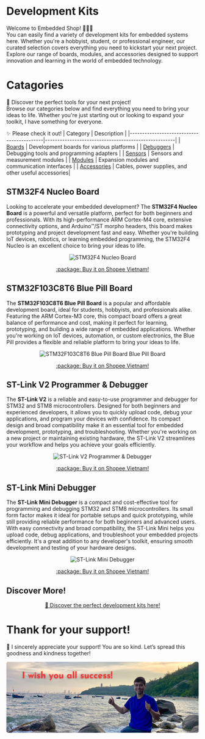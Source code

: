 # Development Kits
Welcome to Embedded Shop! :robot:🛒✨  
You can easily find a variety of development kits for embedded systems here. Whether you're a hobbyist, student, or professional engineer, our curated selection covers everything you need to kickstart your next project. Explore our range of boards, modules, and accessories designed to support innovation and learning in the world of embedded technology.

# Catagories
🚀 Discover the perfect tools for your next project!  
Browse our categories below and find everything you need to bring your ideas to life. Whether you're just starting out or looking to expand your toolkit, I have something for everyone.

✨ Please check it out!
| Category                                  | Description                                         |
|-------------------------------------------|-----------------------------------------------------|
| [Boards](/catagories/boards/)             | Development boards for various platforms            |
| [Debuggers](/catagories/debuggers/)       | Debugging tools and programming adapters            |
| [Sensors](/catagories/sensors/)           | Sensors and measurement modules                     |
| [Modules](/catagories/modules/)           | Expansion modules and communication interfaces      |
| [Accessories](/catagories/accessories/)   | Cables, power supplies, and other useful accessories|

## STM32F4 Nucleo Board

Looking to accelerate your embedded development? The **STM32F4 Nucleo Board** is a powerful and versatile platform, perfect for both beginners and professionals. With its high-performance ARM Cortex-M4 core, extensive connectivity options, and Arduino™/ST morpho headers, this board makes prototyping and project development fast and easy. Whether you're building IoT devices, robotics, or learning embedded programming, the STM32F4 Nucleo is an excellent choice to bring your ideas to life.

<p align="center">
  <img src="path/to/your-image.jpg" alt="STM32F4 Nucleo Board" />
</p>

<p align="center"><a href="https://github.com/hothienai/development-kits">:package: Buy it on Shopee Vietnam!</a></p>

## STM32F103C8T6 Blue Pill Board

The **STM32F103C8T6 Blue Pill Board** is a popular and affordable development board, ideal for students, hobbyists, and professionals alike. Featuring the ARM Cortex-M3 core, this compact board offers a great balance of performance and cost, making it perfect for learning, prototyping, and building a wide range of embedded applications. Whether you're working on IoT devices, automation, or custom electronics, the Blue Pill provides a flexible and reliable platform to bring your ideas to life.

<p align="center">
  <img src="path/to/your-bluepill-image.jpg" alt="STM32F103C8T6 Blue Pill Board Blue Pill Board" />
</p>

<p align="center"><a href="https://github.com/hothienai/development-kits">:package: Buy it on Shopee Vietnam!</a></p>

## ST-Link V2 Programmer & Debugger

The **ST-Link V2** is a reliable and easy-to-use programmer and debugger for STM32 and STM8 microcontrollers. Designed for both beginners and experienced developers, it allows you to quickly upload code, debug your applications, and program your devices with confidence. Its compact design and broad compatibility make it an essential tool for embedded development, prototyping, and troubleshooting. Whether you're working on a new project or maintaining existing hardware, the ST-Link V2 streamlines your workflow and helps you achieve your goals efficiently.

<p align="center">
  <img src="path/to/your-stlinkv2-image.jpg" alt="ST-Link V2 Programmer & Debugger" />
</p>

<p align="center"><a href="https://github.com/hothienai/development-kits">:package: Buy it on Shopee Vietnam!</a></p>

## ST-Link Mini Debugger

The **ST-Link Mini Debugger** is a compact and cost-effective tool for programming and debugging STM32 and STM8 microcontrollers. Its small form factor makes it ideal for portable setups and quick prototyping, while still providing reliable performance for both beginners and advanced users. With easy connectivity and broad compatibility, the ST-Link Mini helps you upload code, debug applications, and troubleshoot your embedded projects efficiently. It's a great addition to any developer's toolkit, ensuring smooth development and testing of your hardware designs.

<p align="center">
  <img src="path/to/your-stlinkmini-image.jpg" alt="ST-Link Mini Debugger" />
</p>

<p align="center"><a href="https://github.com/hothienai/development-kits">:package: Buy it on Shopee Vietnam!</a></p>

## Discover More!
<p align="center"><a href="https://github.com/hothienai/development-kits/tree/main/catagories">🚀 Discover the perfect development kits here!</a></p>

# Thank for your support!
:pray: I sincerely appreciate your support! You are so kind. Let’s spread this goodness and kindness together!

<p align="center">
  <a href="https://github.com/hothienai" title="Ho Thien Ai">
    <img src="/catagories/accessories/wish-you-success-en.png" title="Ho Thien Ai" style="width: 100vw; min-width: 200px"/>
  </a>
</p>